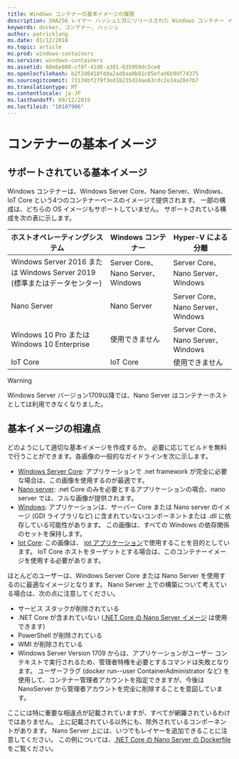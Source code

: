 ```yaml
---
title: Windows コンテナーの基本イメージの履歴
description: SHA256 レイヤー ハッシュと共にリリースされた Windows コンテナー イメージの一覧
keywords: docker, コンテナー, ハッシュ
author: patricklang
ms.date: 01/12/2018
ms.topic: article
ms.prod: windows-containers
ms.service: windows-containers
ms.assetid: 88e6e080-cf8f-41d8-a301-035959dc5ce0
ms.openlocfilehash: b2f2d6418fdda2ad0aa0b81c05efad6b99f74375
ms.sourcegitcommit: 73134bf279f3ed18235d24ae63cdc2e34a20e7b7
ms.translationtype: MT
ms.contentlocale: ja-JP
ms.lasthandoff: 09/12/2019
ms.locfileid: "10107906"
---
```

# <a name="container-base-images"></a>コンテナーの基本イメージ

## <a name="supported-base-images"></a>サポートされている基本イメージ

Windows コンテナーは、Windows Server Core、Nano Server、Windows、IoT Core という4つのコンテナーベースのイメージで提供されます。 一部の構成は、どちらの OS イメージもサポートしていません。 サポートされている構成を次の表に示します。

|ホストオペレーティングシステム|Windows コンテナー|Hyper-V による分離|
|---------------------|-----------------|-----------------|
|Windows Server 2016 または Windows Server 2019 (標準またはデータセンター)|Server Core、Nano Server、Windows|Server Core、Nano Server、Windows|
|Nano Server|Nano Server|Server Core、Nano Server、Windows|
|Windows 10 Pro または Windows 10 Enterprise|使用できません|Server Core、Nano Server、Windows|
|IoT Core|IoT Core|使用できません|

> [!WARNING]  
> Windows Server バージョン1709以降では、Nano Server はコンテナーホストとしては利用できなくなりました。

## <a name="base-image-differences"></a>基本イメージの相違点

どのようにして適切な基本イメージを作成するか。 必要に応じてビルドを無料で行うことができます。各画像の一般的なガイドラインを次に示します。

- [Windows Server Core](https://hub.docker.com/_/microsoft-windows-servercore): アプリケーションで .net framework が完全に必要な場合は、この画像を使用するのが最適です。
- [Nano server](https://hub.docker.com/_/microsoft-windows-nanoserver): .net Core のみを必要とするアプリケーションの場合、nano server では、フルな画像が提供されます。
- [Windows](https://hub.docker.com/_/microsoft-windowsfamily-windows): アプリケーションは、サーバー Core または Nano server のイメージ (GDI ライブラリなど) に含まれていないコンポーネントまたは .dll に依存している可能性があります。 この画像は、すべての Windows の依存関係のセットを保持します。
- [Iot Core](https://hub.docker.com/_/microsoft-windows-iotcore): この画像は、 [iot アプリケーション](https://developer.microsoft.com/windows/iot)で使用することを目的としています。 IoT Core ホストをターゲットとする場合は、このコンテナーイメージを使用する必要があります。

ほとんどのユーザーは、Windows Server Core または Nano Server を使用するのに最適なイメージとなります。 Nano Server 上での構築について考えている場合は、次の点に注意してください。

- サービス スタックが削除されている
- .NET Core が含まれていない ([.NET Core の Nano Server イメージ](https://hub.docker.com/r/microsoft/dotnet/) は使用できます)
- PowerShell が削除されている
- WMI が削除されている
- Windows Server Version 1709 からは、アプリケーションがユーザー コンテキストで実行されるため、管理者特権を必要とするコマンドは失敗となります。 ユーザーフラグ (docker run--user ContainerAdministrator など) を使用して、コンテナー管理者アカウントを指定できますが、今後は NanoServer から管理者アカウントを完全に削除することを意図しています。

ここには特に重要な相違点が記載されていますが、すべてが網羅されているわけではありません。 上に記載されている以外にも、除外されているコンポーネントがあります。 Nano Server 上には、いつでもレイヤーを追加できることに注意してください。 この例については、[.NET Core の Nano Server の Dockerfile](https://github.com/dotnet/dotnet-docker/blob/master/2.1/sdk/nanoserver-1803/amd64/Dockerfile) をご覧ください。
